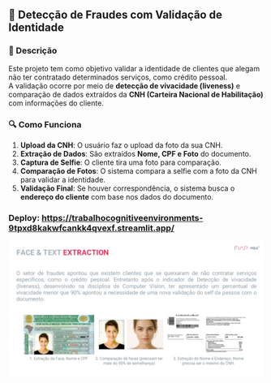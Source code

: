 ## 🚀 Detecção de Fraudes com Validação de Identidade  

### 📌 Descrição  
Este projeto tem como objetivo validar a identidade de clientes que alegam não ter contratado determinados serviços, como crédito pessoal.  
A validação ocorre por meio de **detecção de vivacidade (liveness)** e comparação de dados extraídos da **CNH (Carteira Nacional de Habilitação)** com informações do cliente.  

### 🔍 Como Funciona  
1. **Upload da CNH**: O usuário faz o upload da foto da sua CNH.  
2. **Extração de Dados**: São extraídos **Nome, CPF e Foto** do documento.  
3. **Captura de Selfie**: O cliente tira uma foto para comparação.  
4. **Comparação de Fotos**: O sistema compara a selfie com a foto da CNH para validar a identidade.  
5. **Validação Final**: Se houver correspondência, o sistema busca o **endereço do cliente** com base nos dados do documento.  

### Deploy: https://trabalhocognitiveenvironments-9tpxd8kakwfcankk4qvexf.streamlit.app/

![alt text](image-1.png)